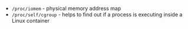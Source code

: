 - `/proc/iomem` - physical memory address map
- `/proc/self/cgroup` - helps to find out if a process is executing inside a Linux container
